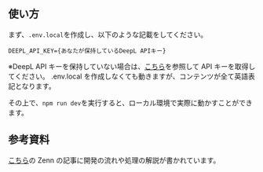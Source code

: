 ## 使い方

まず、`.env.local`を作成し、以下のような記載をしてください。

```
DEEPL_API_KEY={あなたが保持しているDeepL APIキー}
```

※DeepL API キーを保持していない場合は、[こちら](https://support.deepl.com/hc/ja/articles/360020695820-DeepL-API-%E3%81%AE-API-%E3%82%AD%E3%83%BC)を参照して API キーを取得してください。
.env.local を作成しなくても動きますが、コンテンツが全て英語表記となります。

その上で、`npm run dev`を実行すると、ローカル環境で実際に動かすことができます。

## 参考資料

[こちら](https://zenn.dev/ohimusdev46301/articles/f352c403a65987)の Zenn の記事に開発の流れや処理の解説が書かれています。
